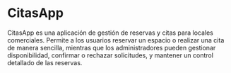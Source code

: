 # CitasApp
CitasApp es una aplicación de gestión de reservas y citas para locales comerciales. Permite a los usuarios reservar un espacio o realizar una cita de manera sencilla, mientras que los administradores pueden gestionar disponibilidad, confirmar o rechazar solicitudes, y mantener un control detallado de las reservas.
